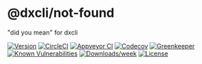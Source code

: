 @dxcli/not-found
================

&#34;did you mean&#34; for dxcli

[![Version](https://img.shields.io/npm/v/@dxcli/not-found.svg)](https://npmjs.org/package/@dxcli/not-found)
[![CircleCI](https://circleci.com/gh/dxcli/not-found/tree/master.svg?style=svg)](https://circleci.com/gh/dxcli/not-found/tree/master)
[![Appveyor CI](https://ci.appveyor.com/api/projects/status/github/dxcli/not-found?branch=master&svg=true)](https://ci.appveyor.com/project/heroku/not-found/branch/master)
[![Codecov](https://codecov.io/gh/dxcli/not-found/branch/master/graph/badge.svg)](https://codecov.io/gh/dxcli/not-found)
[![Greenkeeper](https://badges.greenkeeper.io/dxcli/not-found.svg)](https://greenkeeper.io/)
[![Known Vulnerabilities](https://snyk.io/test/npm/@dxcli/not-found/badge.svg)](https://snyk.io/test/npm/@dxcli/not-found)
[![Downloads/week](https://img.shields.io/npm/dw/@dxcli/not-found.svg)](https://npmjs.org/package/@dxcli/not-found)
[![License](https://img.shields.io/npm/l/@dxcli/not-found.svg)](https://github.com/dxcli/not-found/blob/master/package.json)
